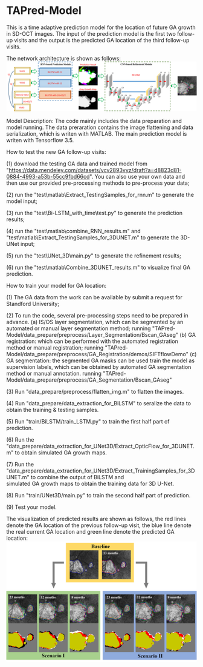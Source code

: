 # TAPred-Model
This is a time adaptive prediction model for the location of future GA growth in SD-OCT images.
The input of the prediction model is the first two follow-up visits and the output is the predicted GA location of the third follow-up visits.

The network architecture is shown as follows:
![blockchain](https://github.com/ZhangYH0502/TAPred-Model/blob/master/figure/Figure%202.jpg "network architecture")

Model Description:
  The code mainly includes the data preparation and model running. The data preraration contains the image flattening and data serialization, which is writen with MATLAB. The main prediction model is writen with Tensorflow 3.5. 
 
How to test the new GA follow-up visits:

(1) download the testing GA data and trained model from "https://data.mendeley.com/datasets/vcv2893vyz/draft?a=d8823d81-0884-4993-a53b-55cc9fbd66cd". You can also use your own data and then use our provided pre-processing methods to pre-process your data;

(2) run the "test\matlab\Extract_TestingSamples_for_rnn.m" to generate the model input;

(3) run the "test\Bi-LSTM_with_time\test.py" to generate the prediction results;

(4) run the "test\matlab\combine_RNN_results.m" and "test\matlab\Extract_TestingSamples_for_3DUNET.m" to generate the 3D-UNet input;

(5) run the "test\UNet_3D\main.py" to generate the refinement results;

(6) run the "test\matlab\Combine_3DUNET_results.m" to visualize final GA prediction.

How to train your model for GA location:

(1) The GA data from the work can be available by submit a request for Standford University;

(2) To run the code, several pre-processing steps need to be prepared in advance.
    (a) IS/OS layer segmentation, which can be segmented by an automated or manual layer segmentation method;
        running "TAPred-Model/data_prepare/preprocess/Layer_Segmentation/Bscan_GAseg"
    (b) GA registration: which can be performed with the automated registration method or manual registration;
        running "TAPred-Model/data_prepare/preprocess/GA_Registration/demos/SIFTflowDemo"
    (c) GA segmentation: the segmented GA masks can be used train the model as supervision labels, which can be obtained                         by automated GA segmentation method or manual annotation.
        running "TAPred-Model/data_prepare/preprocess/GA_Segmentation/Bscan_GAseg"

(3) Run "data_prepare/preprocess/flatten_img.m" to flatten the images.

(4) Run "data_prepare/data_extraction_for_BiLSTM" to seralize the data to obtain the training & testing samples.

(5) Run "train/BiLSTM/train_LSTM.py" to train the first half part of prediction.

(6) Run the "data_prepare/data_extraction_for_UNet3D/Extract_OpticFlow_for_3DUNET.m" to obtain simulated GA growth maps.

(7) Run the "data_prepare/data_extraction_for_UNet3D/Extract_TrainingSamples_for_3DUNET.m" to combine the output of BiLSTM and    
    simulated GA growth maps to obtain the training data for 3D U-Net.

(8) Run "train/UNet3D/main.py" to train the second half part of prediction.

(9) Test your model.

The visualization of predicted results are shown as follows, the red lines denote the GA location of the previous follow-up visit, the blue line denote the real current GA location and green line denote the predicted GA location:
![blockchain](https://github.com/ZhangYH0502/TAPred-Model/blob/master/figure/Figure%208.jpg "network architecture")
